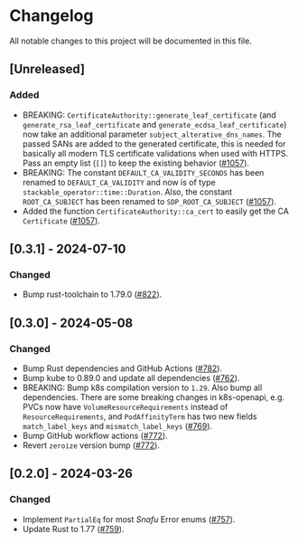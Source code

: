 # Changelog

All notable changes to this project will be documented in this file.

## [Unreleased]

### Added

- BREAKING: `CertificateAuthority::generate_leaf_certificate` (and `generate_rsa_leaf_certificate` and `generate_ecdsa_leaf_certificate`)
  now take an additional parameter `subject_alterative_dns_names`. The passed SANs are added to the generated certificate,
  this is needed for basically all modern TLS certificate validations when used with HTTPS.
  Pass an empty list (`[]`) to keep the existing behavior ([#1057]).
- BREAKING: The constant `DEFAULT_CA_VALIDITY_SECONDS` has been renamed to `DEFAULT_CA_VALIDITY` and now is of type `stackable_operator::time::Duration`.
  Also, the constant `ROOT_CA_SUBJECT` has been renamed to `SDP_ROOT_CA_SUBJECT` ([#1057]).
- Added the function `CertificateAuthority::ca_cert` to easily get the CA `Certificate` ([#1057]).

## [0.3.1] - 2024-07-10

### Changed

- Bump rust-toolchain to 1.79.0 ([#822]).

[#822]: https://github.com/stackabletech/operator-rs/pull/822
[#1057]: https://github.com/stackabletech/operator-rs/pull/1057

## [0.3.0] - 2024-05-08

### Changed

- Bump Rust dependencies and GitHub Actions ([#782]).
- Bump kube to 0.89.0 and update all dependencies ([#762]).
- BREAKING: Bump k8s compilation version to `1.29`. Also bump all dependencies.
  There are some breaking changes in k8s-openapi, e.g. PVCs now have `VolumeResourceRequirements` instead of `ResourceRequirements`,
  and `PodAffinityTerm` has two new fields `match_label_keys` and `mismatch_label_keys` ([#769]).
- Bump GitHub workflow actions ([#772]).
- Revert `zeroize` version bump ([#772]).

[#762]: https://github.com/stackabletech/operator-rs/pull/762
[#769]: https://github.com/stackabletech/operator-rs/pull/769
[#772]: https://github.com/stackabletech/operator-rs/pull/772
[#782]: https://github.com/stackabletech/operator-rs/pull/782

## [0.2.0] - 2024-03-26

### Changed

- Implement `PartialEq` for most _Snafu_ Error enums ([#757]).
- Update Rust to 1.77 ([#759]).

[#757]: https://github.com/stackabletech/operator-rs/pull/757
[#759]: https://github.com/stackabletech/operator-rs/pull/759

